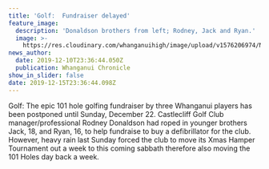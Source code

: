 ```yaml
---
title: 'Golf:  Fundraiser delayed'
feature_image:
  description: 'Donaldson brothers from left; Rodney, Jack and Ryan.'
  image: >-
    https://res.cloudinary.com/whanganuihigh/image/upload/v1576206974/News/Donaldson_brothers_in_action._chron_5.12.19.jpg
news_author:
  date: 2019-12-10T23:36:44.050Z
  publication: Whanganui Chronicle
show_in_slider: false
date: 2019-12-15T23:36:44.098Z
---
```

Golf: The epic 101 hole golfing fundraiser by three Whanganui players has been postponed until Sunday, December 22. Castlecliff Golf Club manager/professional Rodney Donaldson had roped in younger brothers Jack, 18, and Ryan, 16, to help fundraise to buy a defibrillator for the club. However, heavy rain last Sunday forced the club to move its Xmas Hamper Tournament out a week to this coming sabbath therefore also moving the 101 Holes day back a week.
